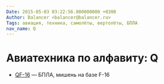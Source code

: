 ```yaml
---
Date: 2015-05-03 03:22:56.000000000 +0300
Author: Balancer <balancer@balancer.ru>
Tags: авиация, техника, самолёты, вертолёты, БПЛА
nav_name: Q
---
```


# Авиатехника по алфавиту: Q

* [QF-16](qf-16/) — БПЛА, мишень на базе F-16
